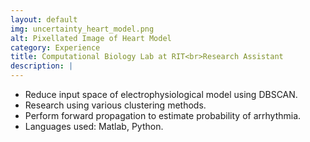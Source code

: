 ```yaml
---
layout: default
img: uncertainty_heart_model.png
alt: Pixellated Image of Heart Model
category: Experience
title: Computational Biology Lab at RIT<br>Research Assistant
description: |
---
```

* Reduce input space of electrophysiological model using DBSCAN. 
* Research using various clustering methods. 
* Perform forward propagation to estimate probability of arrhythmia. 
* Languages used: Matlab, Python.